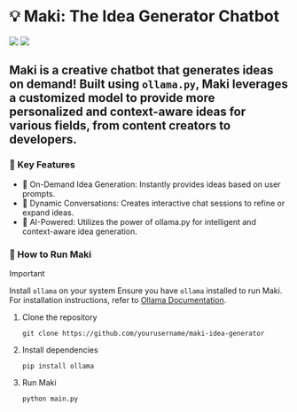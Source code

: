 # 💡 Maki: The Idea Generator Chatbot
![](https://img.shields.io/badge/Ollama-000000.svg?style=for-the-badge&logo=Ollama&logoColor=white) ![](https://img.shields.io/badge/Python-3776AB.svg?style=for-the-badge&logo=Python&logoColor=white)

## Maki is a creative chatbot that generates ideas on demand! Built using `ollama.py`, Maki leverages a customized model to provide more personalized and context-aware ideas for various fields, from content creators to developers.

### 🌟 Key Features
- 🎯 On-Demand Idea Generation: Instantly provides ideas based on user prompts.
- 🔄 Dynamic Conversations: Creates interactive chat sessions to refine or expand ideas.
- 🧠 AI-Powered: Utilizes the power of ollama.py for intelligent and context-aware idea generation.

### 📌 How to Run Maki
> [!IMPORTANT]
>Install `ollama` on your system
Ensure you have `ollama` installed to run Maki. For installation instructions, refer to [Ollama Documentation](https://ollama.com/).

1. Clone the repository
    ```shell
    git clone https://github.com/yourusername/maki-idea-generator
    ```
2. Install dependencies
    ```shell
    pip install ollama
    ```
3. Run Maki
    ```shell
    python main.py
    ```
    
